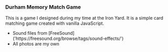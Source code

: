 ### Durham Memory Match Game

This is a game I designed during my time at the Iron Yard. It is a simple card matching game created with vanilla JavaScript.

<ul>
  <li>Sound files from [FreeSound]('https://freesound.org/browse/tags/sound-effects/')</li>
  <li>All photos are my own</li>
</ul>
